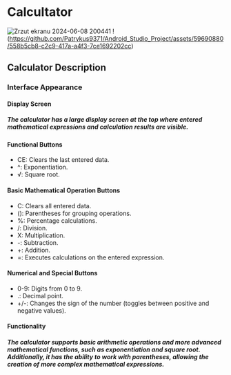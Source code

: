 # Calcultator 

![Zrzut ekranu 2024-06-08 200441](https://github.com/Patrykus9371/Android_Studio_Project/assets/59690880/427ebd6a-33e3-4c96-a111-d0644b0af9bc) 
!(https://github.com/Patrykus9371/Android_Studio_Project/assets/59690880/558b5cb8-c2c9-417a-a4f3-7ce1692202cc)

## Calculator Description
### Interface Appearance
#### Display Screen
##### The calculator has a large display screen at the top where entered mathematical expressions and calculation results are visible. 
#### Functional Buttons
- CE: Clears the last entered data.
- ^: Exponentiation.
- √: Square root.
#### Basic Mathematical Operation Buttons
 - C: Clears all entered data.
 - (): Parentheses for grouping operations.
 - %: Percentage calculations.
- /: Division.
 - X: Multiplication.
 - -: Subtraction.
- +: Addition.
 - =: Executes calculations on the entered expression.
#### Numerical and Special Buttons
 - 0-9: Digits from 0 to 9.
 - .: Decimal point.
 - +/-: Changes the sign of the number (toggles between positive and negative values).
#### Functionality
##### The calculator supports basic arithmetic operations and more advanced mathematical functions, such as exponentiation and square root. Additionally, it has the ability to work with parentheses, allowing the creation of more complex mathematical expressions.
